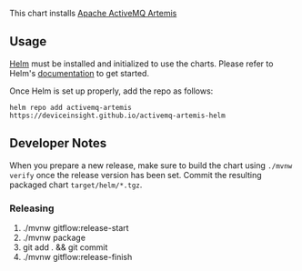 This chart installs [Apache ActiveMQ Artemis](https://activemq.apache.org/components/artemis/)

## Usage

[Helm](https://helm.sh) must be installed and initialized to use the charts.
Please refer to Helm's [documentation](https://helm.sh/docs/) to get started.

Once Helm is set up properly, add the repo as follows:

```console
helm repo add activemq-artemis https://deviceinsight.github.io/activemq-artemis-helm
```

## Developer Notes

When you prepare a new release, make sure to build the chart using `./mvnw verify` once the release version has been set.
Commit the resulting packaged chart `target/helm/*.tgz`.

### Releasing
1) ./mvnw gitflow:release-start
2) ./mvnw package
3) git add . && git commit
4) ./mvnw gitflow:release-finish